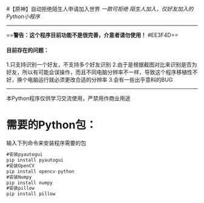 #【原神】自动拒绝陌生人申请加入世界
*一款可拒绝 陌生人加入，仅好友加入的Python小程序*

----------

==**警告：这个程序目前功能不是很完善，介意者请勿使用！** #EE3F4D== 

#### 目前存在的问题：
1.只支持识别一个好友，不支持多个好友识别
2.由于是根据截图对比来识别是否为好友，所以有可能会误操作，而且不同电脑分辨率不一样，导致这个程序移植性不好，换个电脑运行就必须更改合适的分辨率
3.会有一些出乎意料的BUG


----------
本Python程序仅供学习交流使用，严禁用作商业用途

# 需要的Python包：
输入下列命令来安装程序需要的包
``` javascript
#安装pyautogui
pip install pyautogui
#安装OpenCV
pip install opencv-python
#安装Numpy
pip install numpy
#安装pillow
pip install pillow